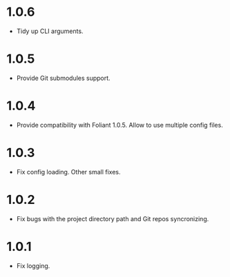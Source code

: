 # 1.0.6

- Tidy up CLI arguments.

# 1.0.5

- Provide Git submodules support.

# 1.0.4

- Provide compatibility with Foliant 1.0.5. Allow to use multiple config files.

# 1.0.3

- Fix config loading. Other small fixes.

# 1.0.2

- Fix bugs with the project directory path and Git repos syncronizing.

# 1.0.1

- Fix logging.
